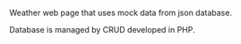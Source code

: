 Weather web page that uses mock data from json database.

Database is managed by CRUD developed in PHP.

